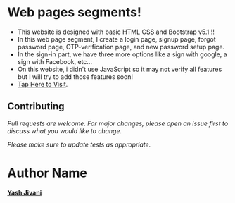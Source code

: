# Web pages segments!

- This website is designed with basic HTML CSS and Bootstrap v5.1 !!
- In this web page segment, I create a login page, signup page, forgot password page, OTP-verification page, and new password setup page.
- In the sign-in part, we have three more options like a sign with google, a sign with Facebook, etc...
- On this website, i didn't use JavaScript so it may not verify all features but I will try to add those features soon!
- [Tap Here to Visit](https://fervent-franklin-6c29b2.netlify.app/index.html).
## Contributing

*Pull requests are welcome. For major changes, please open an issue first to discuss what you would like to change.*


 *Please make sure to update tests as appropriate.*

# Author Name
**[Yash Jivani](https://github.com/yash-jivani)**
